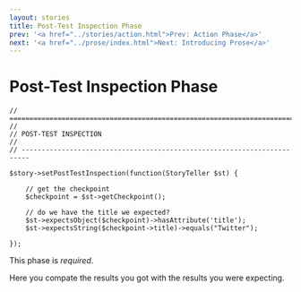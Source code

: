 ```yaml
---
layout: stories
title: Post-Test Inspection Phase
prev: '<a href="../stories/action.html">Prev: Action Phase</a>'
next: '<a href="../prose/index.html">Next: Introducing Prose</a>'
---
```


# Post-Test Inspection Phase

	// ========================================================================
	//
	// POST-TEST INSPECTION
	//
	// ------------------------------------------------------------------------

	$story->setPostTestInspection(function(StoryTeller $st) {

		// get the checkpoint
		$checkpoint = $st->getCheckpoint();

		// do we have the title we expected?
		$st->expectsObject($checkpoint)->hasAttribute('title');
		$st->expectsString($checkpoint->title)->equals("Twitter");

	});

This phase is *required*.

Here you compate the results you got with the results you were expecting.
